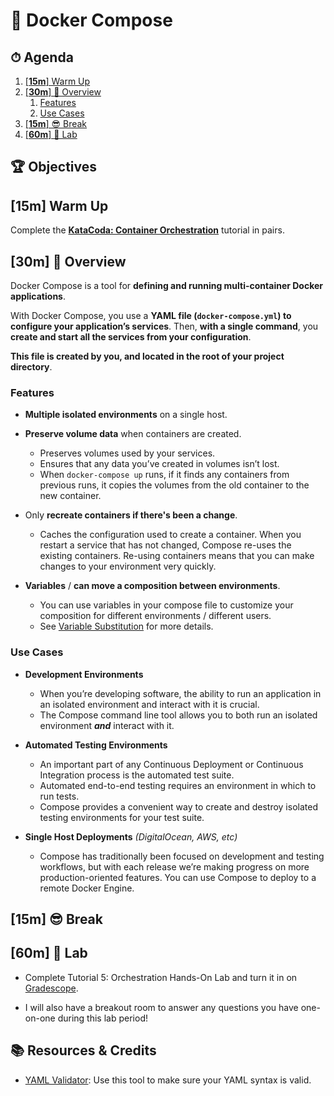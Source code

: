 # 🐳 Docker Compose

<!-- omit in toc -->
## ⏱ Agenda

1. [[**15m**] Warm Up](#15m-warm-up)
1. [[**30m**] 📖 Overview](#30m-%f0%9f%93%96-overview)
   1. [Features](#features)
   1. [Use Cases](#use-cases)
1. [[**15m**] 😎 Break](#15m-%f0%9f%98%8e-break)
1. [[**60m**] 🔭 Lab](#60m-%f0%9f%94%ad-lab)

<!-- omit in toc -->
## 🏆 Objectives

## [**15m**] Warm Up

Complete the **[KataCoda: Container Orchestration](https://www.katacoda.com/courses/docker/11)** tutorial in pairs.

## [**30m**] 📖 Overview

Docker Compose is a tool for **defining and running multi-container Docker applications**.

With Docker Compose, you use a **YAML file (`docker-compose.yml`) to configure your application’s services**. Then, **with a single command**, you **create and start all the services from your configuration**.

**This file is created by you, and located in the root of your project directory**.

### Features

- **Multiple isolated environments** on a single host.

- **Preserve volume data** when containers are created.
  - Preserves volumes used by your services.
  - Ensures that any data you’ve created in volumes isn’t lost.
  - When `docker-compose up` runs, if it finds any containers from previous runs, it copies the volumes from the old container to the new container.

- Only **recreate containers if there's been a change**.
  - Caches the configuration used to create a container. When you restart a service that has not changed, Compose re-uses the existing containers. Re-using containers means that you can make changes to your environment very quickly.

- **Variables** / **can move a composition between environments**.
  - You can use variables in your compose file to customize your composition for different environments / different users.
  - See [Variable Substitution](https://docs.docker.com/compose/compose-file/#variable-substitution) for more details.

### Use Cases

- **Development Environments**
  - When you’re developing software, the ability to run an application in an isolated environment and interact with it is crucial.
  - The Compose command line tool allows you to both run an isolated environment ***and*** interact with it.

- **Automated Testing Environments**
  - An important part of any Continuous Deployment or Continuous Integration process is the automated test suite.
  - Automated end-to-end testing requires an environment in which to run tests.
  - Compose provides a convenient way to create and destroy isolated testing environments for your test suite.

- **Single Host Deployments** _(DigitalOcean, AWS, etc)_
  - Compose has traditionally been focused on development and testing workflows, but with each release we’re making progress on more production-oriented features. You can use Compose to deploy to a remote Docker Engine.

<!-- ## [**00m**] ⏺ Live Code -->

## [**15m**] 😎 Break

## [**60m**] 🔭 Lab

- Complete Tutorial 5: Orchestration Hands-On Lab and turn it in on [Gradescope](https://www.gradescope.com/courses/105262/assignments/421698).

- I will also have a breakout room to answer any questions you have one-on-one during this lab period!

<!-- omit in toc -->
## 📚 Resources & Credits

- [YAML Validator](https://codebeautify.org/yaml-validator): Use this tool to make sure your YAML syntax is valid.
